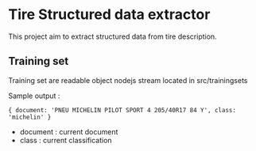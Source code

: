 # Tire Structured data extractor

This project aim to extract structured data from tire description.

## Training set

Training set are readable object nodejs stream located in src/trainingsets

Sample output :
```
{ document: 'PNEU MICHELIN PILOT SPORT 4 205/40R17 84 Y', class: 'michelin' }
```

 * document : current document
 * class : current classification
 